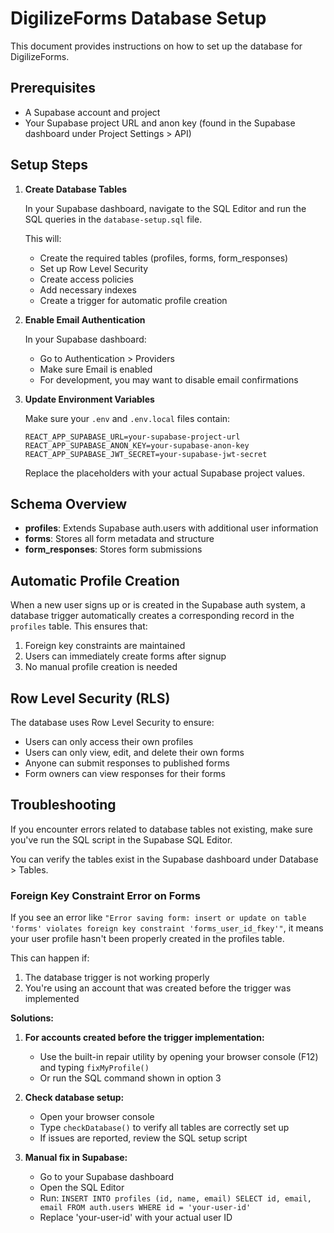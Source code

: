 # DigilizeForms Database Setup

This document provides instructions on how to set up the database for DigilizeForms.

## Prerequisites

- A Supabase account and project
- Your Supabase project URL and anon key (found in the Supabase dashboard under Project Settings > API)

## Setup Steps

1. **Create Database Tables**

   In your Supabase dashboard, navigate to the SQL Editor and run the SQL queries in the `database-setup.sql` file.

   This will:
   - Create the required tables (profiles, forms, form_responses)
   - Set up Row Level Security
   - Create access policies
   - Add necessary indexes
   - Create a trigger for automatic profile creation

2. **Enable Email Authentication**

   In your Supabase dashboard:
   - Go to Authentication > Providers
   - Make sure Email is enabled
   - For development, you may want to disable email confirmations

3. **Update Environment Variables**

   Make sure your `.env` and `.env.local` files contain:

   ```
   REACT_APP_SUPABASE_URL=your-supabase-project-url
   REACT_APP_SUPABASE_ANON_KEY=your-supabase-anon-key
   REACT_APP_SUPABASE_JWT_SECRET=your-supabase-jwt-secret
   ```

   Replace the placeholders with your actual Supabase project values.

## Schema Overview

- **profiles**: Extends Supabase auth.users with additional user information
- **forms**: Stores all form metadata and structure
- **form_responses**: Stores form submissions

## Automatic Profile Creation

When a new user signs up or is created in the Supabase auth system, a database trigger automatically creates a corresponding record in the `profiles` table. This ensures that:

1. Foreign key constraints are maintained
2. Users can immediately create forms after signup
3. No manual profile creation is needed

## Row Level Security (RLS)

The database uses Row Level Security to ensure:

- Users can only access their own profiles
- Users can only view, edit, and delete their own forms
- Anyone can submit responses to published forms
- Form owners can view responses for their forms

## Troubleshooting

If you encounter errors related to database tables not existing, make sure you've run the SQL script in the Supabase SQL Editor. 

You can verify the tables exist in the Supabase dashboard under Database > Tables.

### Foreign Key Constraint Error on Forms

If you see an error like `"Error saving form: insert or update on table 'forms' violates foreign key constraint 'forms_user_id_fkey'"`, it means your user profile hasn't been properly created in the profiles table.

This can happen if:
1. The database trigger is not working properly
2. You're using an account that was created before the trigger was implemented

**Solutions:**

1. **For accounts created before the trigger implementation:**
   - Use the built-in repair utility by opening your browser console (F12) and typing `fixMyProfile()`
   - Or run the SQL command shown in option 3

2. **Check database setup:**
   - Open your browser console
   - Type `checkDatabase()` to verify all tables are correctly set up
   - If issues are reported, review the SQL setup script

3. **Manual fix in Supabase:**
   - Go to your Supabase dashboard
   - Open the SQL Editor
   - Run: `INSERT INTO profiles (id, name, email) SELECT id, email, email FROM auth.users WHERE id = 'your-user-id'`
   - Replace 'your-user-id' with your actual user ID 
